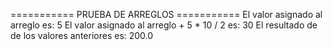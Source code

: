 =========== PRUEBA DE ARREGLOS ===========
El valor asignado al arreglo es: 5
El valor asignado al arreglo + 5 * 10 / 2 es: 30
El resultado de de los valores anteriores es: 200.0